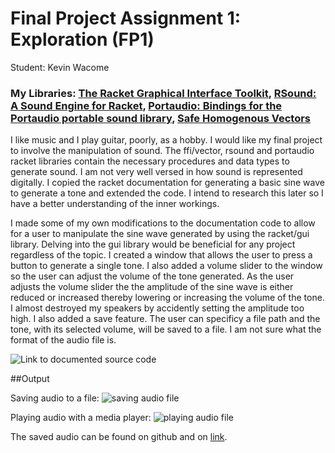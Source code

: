 # Final Project Assignment 1: Exploration (FP1)

Student: Kevin Wacome

### My Libraries: [The Racket Graphical Interface Toolkit](http://docs.racket-lang.org/gui/), [RSound: A Sound Engine for Racket](http://pkg-build.racket-lang.org/doc/rsound/index.html), [Portaudio: Bindings for the Portaudio portable sound library](http://pkg-build.racket-lang.org/doc/portaudio/index.html), [Safe Homogenous Vectors](http://docs.racket-lang.org/foreign/homogeneous-vectors.html)

I like music and I play guitar, poorly, as a hobby. I would like my final project to involve the manipulation of sound. The ffi/vector, rsound and portaudio racket libraries contain the necessary procedures and data types to generate sound. I am not very well versed in how sound is represented digitally. I copied the racket documentation for generating a basic sine wave to generate a tone and extended the code. I intend to research this later so I have a better understanding of the inner workings.

I made some of my own modifications to the documentation code to allow for a user to manipulate the sine wave generated by using the racket/gui library. Delving into the gui library would be beneficial for any project regardless of the topic. I created a window that allows the user to press a button to generate a single tone. I also added a volume slider to the window so the user can adjust the volume of the tone generated. As the user adjusts the volume slider the the amplitude of the sine wave is either reduced or increased thereby lowering or increasing the volume of the tone. I almost destroyed my speakers by accidently setting the amplitude too high. I also added a save feature. The user can specificy a file path and the tone, with its selected volume, will be saved to a file. I am not sure what the format of the audio file is.

![Link to documented source code](https://github.com/ktwaco/FP1/blob/master/volume_slider.rkt)

##Output

Saving audio to a file:
![saving audio file](https://github.com/ktwaco/FP1/blob/master/output_pics/saving_file.png)

Playing audio with a media player:
![playing audio file](https://github.com/ktwaco/FP1/blob/master/output_pics/playing_file.png)

The saved audio can be found on github and on [link](https://soundcloud.com/goooon/c5-tone).

